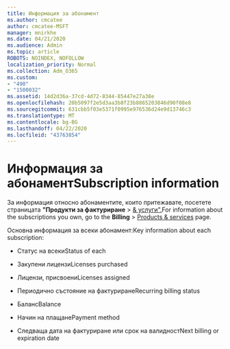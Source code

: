 ```yaml
---
title: Информация за абонамент
ms.author: cmcatee
author: cmcatee-MSFT
manager: mnirkhe
ms.date: 04/21/2020
ms.audience: Admin
ms.topic: article
ROBOTS: NOINDEX, NOFOLLOW
localization_priority: Normal
ms.collection: Adm_O365
ms.custom:
- "490"
- "1500032"
ms.assetid: 14d2d36a-37cd-4d72-8344-85447e27a38e
ms.openlocfilehash: 20b5097f2e5d3aa3b8f23b8865203846d90f08e8
ms.sourcegitcommit: 631cbb5f03e5371f0995e976536d24e9d13746c3
ms.translationtype: MT
ms.contentlocale: bg-BG
ms.lasthandoff: 04/22/2020
ms.locfileid: "43763854"
---
```

# <a name="subscription-information"></a><span data-ttu-id="61e0c-102">Информация за абонамент</span><span class="sxs-lookup"><span data-stu-id="61e0c-102">Subscription information</span></span>

<span data-ttu-id="61e0c-103">За информация относно абонаментите, които притежавате, посетете страницата **"Продукти за фактуриране** \> [& услуги".](https://go.microsoft.com/fwlink/p/?linkid=842054)</span><span class="sxs-lookup"><span data-stu-id="61e0c-103">For information about the subscriptions you own, go to the **Billing** \> [Products & services](https://go.microsoft.com/fwlink/p/?linkid=842054) page.</span></span>
  
<span data-ttu-id="61e0c-104">Основна информация за всеки абонамент:</span><span class="sxs-lookup"><span data-stu-id="61e0c-104">Key information about each subscription:</span></span>
  
- <span data-ttu-id="61e0c-105">Статус на всеки</span><span class="sxs-lookup"><span data-stu-id="61e0c-105">Status of each</span></span>

- <span data-ttu-id="61e0c-106">Закупени лицензи</span><span class="sxs-lookup"><span data-stu-id="61e0c-106">Licenses purchased</span></span>

- <span data-ttu-id="61e0c-107">Лицензи, присвоени</span><span class="sxs-lookup"><span data-stu-id="61e0c-107">Licenses assigned</span></span>

- <span data-ttu-id="61e0c-108">Периодично състояние на фактуриране</span><span class="sxs-lookup"><span data-stu-id="61e0c-108">Recurring billing status</span></span>

- <span data-ttu-id="61e0c-109">Баланс</span><span class="sxs-lookup"><span data-stu-id="61e0c-109">Balance</span></span>

- <span data-ttu-id="61e0c-110">Начин на плащане</span><span class="sxs-lookup"><span data-stu-id="61e0c-110">Payment method</span></span>

- <span data-ttu-id="61e0c-111">Следваща дата на фактуриране или срок на валидност</span><span class="sxs-lookup"><span data-stu-id="61e0c-111">Next billing or expiration date</span></span>
